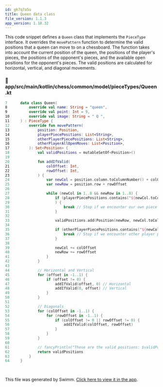 ```yaml
---
id: gk7q7a5u
title: Queen data class
file_version: 1.1.3
app_version: 1.18.32
---
```


This code snippet defines a `Queen` class that implements the `PieceType` interface. It overrides the `movePattern` function to determine the valid positions that a queen can move to on a chessboard. The function takes into account the current position of the queen, the positions of the player's pieces, the positions of the opponent's pieces, and the available open positions for the opponent's pieces. The valid positions are calculated for horizontal, vertical, and diagonal movements.
<!-- NOTE-swimm-snippet: the lines below link your snippet to Swimm -->
### 📄 app/src/main/kotlin/chess/common/model/pieceTypes/Queen.kt
```kotlin
7      data class Queen(
8          override val name: String = "queen",
9          override val point: Int = 9,
10         override val image: String = " Q ",
11     ) : PieceType {
12         override fun movePattern(
13             position: Position,
14             playerPiecePositions: List<String>,
15             otherPlayerPiecePositions: List<String>,
16             otherPlayerAllOpenMoves: List<Position>,
17         ): Set<Position> {
18             val validPositions = mutableSetOf<Position>()
19     
20             fun addIfValid(
21                 colOffset: Int,
22                 rowOffset: Int,
23             ) {
24                 var newCol = position.column.toColumnNumber() + colOffset + 1
25                 var newRow = position.row + rowOffset
26     
27                 while (newCol in 1..8 && newRow in 1..8) {
28                     if (playerPiecePositions.contains("${newCol.toColumn()}$newRow")
29                     ) {
30                         break // Stop if we encounter our own piece or check
31                     }
32     
33                     validPositions.add(Position(newRow, newCol.toColumn()))
34     
35                     if (otherPlayerPiecePositions.contains("${newCol.toColumn()}$newRow")) {
36                         break // Stop if we encounter other player piece
37                     }
38     
39                     newCol += colOffset
40                     newRow += rowOffset
41                 }
42             }
43     
44             // Horizontal and Vertical
45             for (offset in -1..1) {
46                 if (offset != 0) {
47                     addIfValid(offset, 0) // Horizontal
48                     addIfValid(0, offset) // Vertical
49                 }
50             }
51     
52             // Diagonals
53             for (colOffset in -1..1) {
54                 for (rowOffset in -1..1) {
55                     if (colOffset != 0 || rowOffset != 0) {
56                         addIfValid(colOffset, rowOffset)
57                     }
58                 }
59             }
60     
61             // fancyPrintln("These are the valid positions: $validPositions")
62             return validPositions
63         }
64     }
```

<br/>

This file was generated by Swimm. [Click here to view it in the app](https://app.swimm.io/repos/Z2l0aHViJTNBJTNBQ2hlc3MlM0ElM0FvYnNjdXJlLXN0YXI=/docs/gk7q7a5u).
